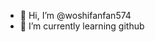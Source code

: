 - 👋 Hi, I’m @woshifanfan574
- 🌱 I’m currently learning github

<!---
woshifanfan574/woshifanfan574 is a ✨ special ✨ repository because its `README.md` (this file) appears on your GitHub profile.
You can click the Preview link to take a look at your changes.
--->
